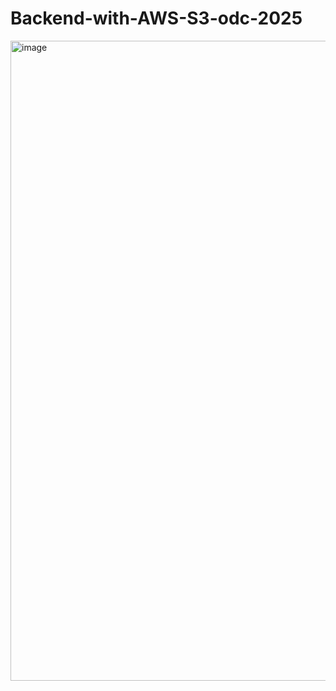 # Backend-with-AWS-S3-odc-2025

<img width="1536" height="1024" alt="image" src="https://github.com/user-attachments/assets/df346a92-b9cd-4a6b-a184-31896d7a0ceb" />
